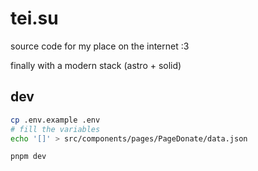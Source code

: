 # tei.su

source code for my place on the internet :3

finally with a modern stack (astro + solid)

## dev

```bash
cp .env.example .env
# fill the variables
echo '[]' > src/components/pages/PageDonate/data.json

pnpm dev
```
